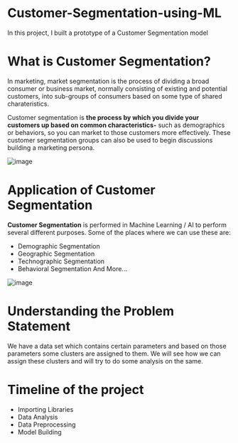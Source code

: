 # Customer-Segmentation-using-ML
In this project, I built a prototype of a Customer Segmentation model

# What is Customer Segmentation?
In marketing, market segmentation is the process of dividing a broad consumer or business market, normally consisting of existing and potential customers, into sub-groups of consumers based on some type of shared charateristics.

Customer segmentation is **the process by which you divide your customers up based on common characteristics-** such as demographics or behaviors, so you can market to those customers more effectively. These customer segmentation groups can also be used to begin discussions building a marketing persona.

![image](https://user-images.githubusercontent.com/86511074/168649699-c7bff003-f1f3-4403-a5f1-78f35637f859.png)


# Application of Customer Segmentation
**Customer Segmentation** is performed in Machine Learning / AI to perform several different purposes. Some of the places where we can use these are:
 * Demographic Segmentation
 * Geographic Segmentation
 * Technographic Segmentation
 * Behavioral Segmentation
And More...

![image](https://user-images.githubusercontent.com/86511074/168649534-770dee2a-e8c4-480b-9fc9-6931e921105d.png)


# Understanding the Problem Statement
We have a data set which contains certain parameters and based on those parameters some clusters are assigned to them. We will see how we can assign these clusters and will try to do some analysis on the same.

# Timeline of the project 
  * Importing Libraries
  * Data Analysis
  * Data Preprocessing
  * Model Building
